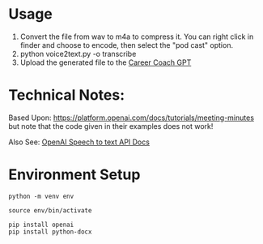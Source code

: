 # Usage

1. Convert the file from wav to m4a to compress it. You can right click in finder and choose to encode, then select the "pod cast" option. 
2. python voice2text.py -o transcribe <path-to-m4a-file>
3. Upload the generated file to the [Career Coach GPT](https://chat.openai.com/g/g-YGvqDytze-interview-coach)

# Technical Notes: 

Based Upon: https://platform.openai.com/docs/tutorials/meeting-minutes but note that the code given in their examples does not work! 

Also See: [OpenAI Speech to text API Docs](https://platform.openai.com/docs/guides/speech-to-text)


# Environment Setup
```
python -m venv env

source env/bin/activate

pip install openai
pip install python-docx
```



